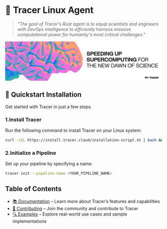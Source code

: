 <h1 align="left">
🦡 Tracer Linux Agent
</h1>

> *"The goal of Tracer's Rust agent is to equip scientists and engineers with DevOps intelligence to efficiently harness massive computational power for humanity's most critical challenges."*

![Tracer Banner](docs/images/tracer-banner-image.jpeg)

## 🚀 Quickstart Installation
Get started with Tracer in just a few steps.

### 1.Install Tracer  
Run the following command to install Tracer on your Linux system:
```bash
curl -sSL https://install.tracer.cloud/installation-script.sh | bash && source ~/.bashrc
 ```
### 2.Initialize a Pipeline
Set up your pipeline by specifying a name:
```bash
tracer init --pipeline-name <YOUR_PIPELINE_NAME>
 ```

## Table of Contents
- [📚 Documentation](DOCUMENTATION.md) – Learn more about Tracer’s features and capabilities
- [🤝 Contributing](docs/CONTRIBUTING.md) – Join the community and contribute to Tracer
- [🔍 Examples](docs/EXAMPLES.md) – Explore real-world use cases and sample implementations
